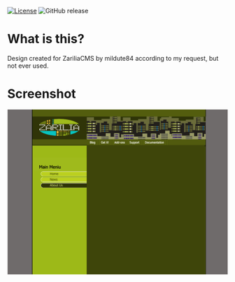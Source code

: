 [![License](https://img.shields.io/github/license/MekDrop/template-zariliacms.svg?maxAge=2592000)](License.txt) ![GitHub release](https://img.shields.io/github/release/MekDrop/template-zariliacms.svg?maxAge=2592000)
# What is this?
Design created for ZariliaCMS by mildute84 according to my request, but not ever used.

# Screenshot
![Design screenshot in the browser](https://raw.githubusercontent.com/MekDrop/WebTemplate-ZariliaCMS/master/screenshots/01.png)
